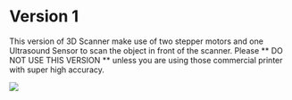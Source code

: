 # Version 1
This version of 3D Scanner make use of two stepper motors and one Ultrasound Sensor to scan the object in front of the scanner.
Please ** DO NOT USE THIS VERSION ** unless you are using those commercial printer with super high accuracy. 

<img src="https://raw.githubusercontent.com/tobychui/Low-Cost-3D-Sanner-Project/maste/Ver1/13263674_10205374016504736_4761160432450874605_n.jpg">
